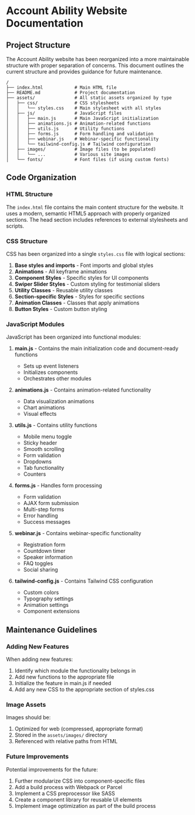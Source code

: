 # Account Ability Website Documentation

## Project Structure

The Account Ability website has been reorganized into a more maintainable structure with proper separation of concerns. This document outlines the current structure and provides guidance for future maintenance.

```
/
├── index.html            # Main HTML file
├── README.md             # Project documentation
├── assets/               # All static assets organized by type
│   ├── css/              # CSS stylesheets
│   │   └── styles.css    # Main stylesheet with all styles
│   ├── js/               # JavaScript files
│   │   ├── main.js       # Main JavaScript initialization
│   │   ├── animations.js # Animation-related functions
│   │   ├── utils.js      # Utility functions
│   │   ├── forms.js      # Form handling and validation
│   │   ├── webinar.js    # Webinar-specific functionality
│   │   └── tailwind-config.js # Tailwind configuration
│   ├── images/           # Image files (to be populated)
│   │   └── ...           # Various site images
│   └── fonts/            # Font files (if using custom fonts)
```

## Code Organization

### HTML Structure

The `index.html` file contains the main content structure for the website. It uses a modern, semantic HTML5 approach with properly organized sections. The head section includes references to external stylesheets and scripts.

### CSS Structure

CSS has been organized into a single `styles.css` file with logical sections:

1. **Base styles and imports** - Font imports and global styles
2. **Animations** - All keyframe animations
3. **Component Styles** - Specific styles for UI components
4. **Swiper Slider Styles** - Custom styling for testimonial sliders
5. **Utility Classes** - Reusable utility classes
6. **Section-specific Styles** - Styles for specific sections
7. **Animation Classes** - Classes that apply animations
8. **Button Styles** - Custom button styling

### JavaScript Modules

JavaScript has been organized into functional modules:

1. **main.js** - Contains the main initialization code and document-ready functions
   - Sets up event listeners
   - Initializes components
   - Orchestrates other modules

2. **animations.js** - Contains animation-related functionality
   - Data visualization animations
   - Chart animations
   - Visual effects

3. **utils.js** - Contains utility functions
   - Mobile menu toggle
   - Sticky header
   - Smooth scrolling
   - Form validation
   - Dropdowns
   - Tab functionality
   - Counters

4. **forms.js** - Handles form processing
   - Form validation
   - AJAX form submission
   - Multi-step forms
   - Error handling
   - Success messages

5. **webinar.js** - Contains webinar-specific functionality
   - Registration form
   - Countdown timer
   - Speaker information
   - FAQ toggles
   - Social sharing

6. **tailwind-config.js** - Contains Tailwind CSS configuration
   - Custom colors
   - Typography settings
   - Animation settings
   - Component extensions

## Maintenance Guidelines

### Adding New Features

When adding new features:

1. Identify which module the functionality belongs in
2. Add new functions to the appropriate file
3. Initialize the feature in main.js if needed
4. Add any new CSS to the appropriate section of styles.css

### Image Assets

Images should be:

1. Optimized for web (compressed, appropriate format)
2. Stored in the `assets/images/` directory
3. Referenced with relative paths from HTML

### Future Improvements

Potential improvements for the future:

1. Further modularize CSS into component-specific files
2. Add a build process with Webpack or Parcel
3. Implement a CSS preprocessor like SASS
4. Create a component library for reusable UI elements
5. Implement image optimization as part of the build process